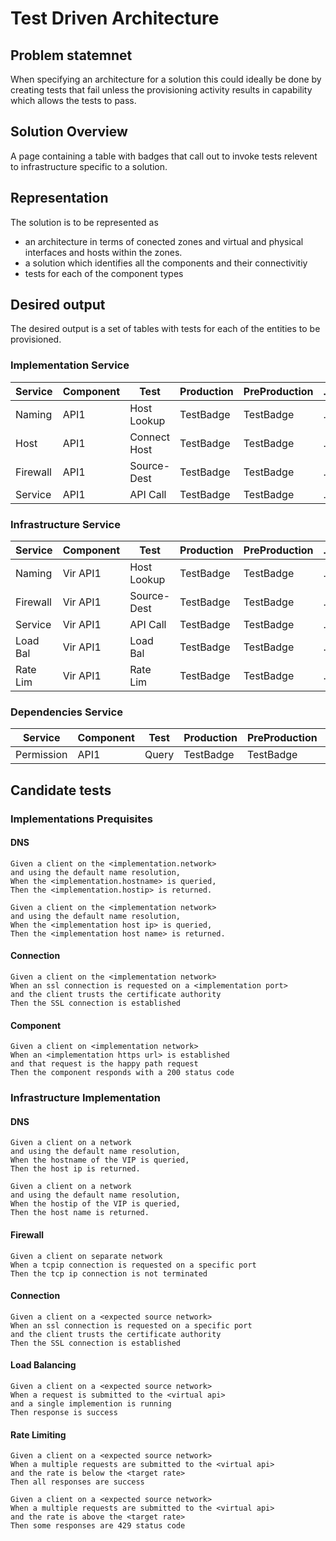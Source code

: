 # Test Driven Architecture

## Problem statemnet

When specifying an architecture for a solution this could ideally be done by creating tests that fail
unless the provisioning activity results in capability which allows the tests to pass.

## Solution Overview

A page containing a table with badges that call out to invoke tests relevent to infrastructure specific to a solution.

## Representation

The solution is to be represented as
- an architecture in terms of conected zones and virtual and physical interfaces and hosts within the zones.
- a solution which identifies all the components and their connectivitiy
- tests for each of the component types

## Desired output

The desired output is a set of tables with tests for each of the entities to be provisioned.

### Implementation Service
| Service   | Component | Test         | Production | PreProduction | ... |
| ----      | ---       | ---          | ----       | ---           | --- |
| Naming    | API1      | Host Lookup  | TestBadge  | TestBadge     | ... |
| Host      | API1      | Connect Host | TestBadge  | TestBadge     | ... |
| Firewall  | API1      | Source-Dest  | TestBadge  | TestBadge     | ... |
| Service   | API1      | API Call     | TestBadge  | TestBadge     | ... |


### Infrastructure Service
| Service   | Component | Test         | Production | PreProduction | ... |
| ----      | ---       | ---          | ----       | ---           | --- |
| Naming    | Vir API1  | Host Lookup  | TestBadge      | TestBadge           | ... |
| Firewall  | Vir API1  | Source-Dest  | TestBadge      | TestBadge           | ... |
| Service   | Vir API1  | API Call     | TestBadge      | TestBadge           | ... |
| Load Bal  | Vir API1  | Load Bal     | TestBadge      | TestBadge           | ... |
| Rate Lim  | Vir API1  | Rate Lim     | TestBadge      | TestBadge           | ... |

### Dependencies Service
| Service   | Component | Test         | Production | PreProduction | ... |
| ----      | ---       | ---          | ----       | ---           | --- |
| Permission| API1      | Query        | TestBadge  | TestBadge     | ... |


## Candidate tests

### Implementations Prequisites

#### DNS
```
Given a client on the <implementation.network>
and using the default name resolution,
When the <implementation.hostname> is queried,
Then the <implementation.hostip> is returned.
```

```
Given a client on the <implementation network>
and using the default name resolution,
When the <implementation host ip> is queried,
Then the <implementation host name> is returned.
```

#### Connection

```
Given a client on the <implementation network>
When an ssl connection is requested on a <implementation port>
and the client trusts the certificate authority
Then the SSL connection is established
```

#### Component

```
Given a client on <implementation network>
When an <implementation https url> is established
and that request is the happy path request
Then the component responds with a 200 status code
```

### Infrastructure Implementation

#### DNS
```
Given a client on a network
and using the default name resolution,
When the hostname of the VIP is queried,
Then the host ip is returned.
```

```
Given a client on a network
and using the default name resolution,
When the hostip of the VIP is queried,
Then the host name is returned.
```

#### Firewall
```
Given a client on separate network
When a tcpip connection is requested on a specific port
Then the tcp ip connection is not terminated
```

#### Connection
```
Given a client on a <expected source network>
When an ssl connection is requested on a specific port
and the client trusts the certificate authority
Then the SSL connection is established
```


#### Load Balancing

```
Given a client on a <expected source network>
When a request is submitted to the <virtual api>
and a single implemention is running
Then response is success
```

#### Rate Limiting

```
Given a client on a <expected source network>
When a multiple requests are submitted to the <virtual api>
and the rate is below the <target rate>
Then all responses are success
```

```
Given a client on a <expected source network>
When a multiple requests are submitted to the <virtual api>
and the rate is above the <target rate>
Then some responses are 429 status code
```
